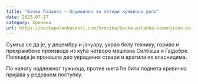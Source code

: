 ```yaml
---
title: "Бачка Паланка – Осумњичен за четири кривична дела"
date: 2025-07-17
category: Хроника
url: https://backapalankavesti.com/hronika/backa-palanka-osumnjicen-za-cetiri-krivicna-dela/
---
```


Сумња се да је, у децембру и јануару, украо белу технику, гориво и прехрамбене производе из кућа четворо мештана Силбаша и Гајдобре. Полиција је пронашла део украдених ствари и вратила их власницима.

По налогу надлежног тужиоца, против њега ће бити поднета кривична пријава у редовном поступку.
